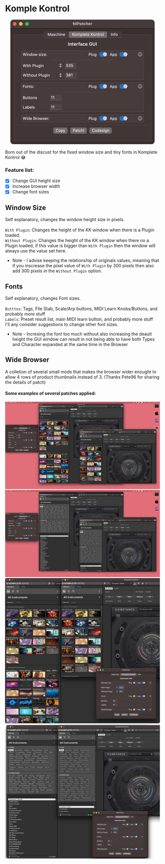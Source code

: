 # Komple Kontrol
<p align="center">
<img src="https://github.com/d1One/NIPatcher/blob/main/Images/NIPatcher_KK.png" width="470">
</p>
Born out of the discust for the fixed window size and tiny fonts in Komplete Kontrol 😂

### Feature list:
- [x] Change GUI height size<br>
- [x] Increase browser width<br>
- [x] Change font sizes<br>

## Window Size
Self explanatory, changes the window height size in pixels.<br>
<br>
`With Plugin`: Changes the height of the KK window when there is a Plugin loaded.<br>
`Without Plugin`: Changes the height of the KK window when there no a Plugin loaded, if this value is bigger than `With Plugin` then the window will always use the value set here.<br>

- Note - I advise keeping the relationship of originals values, meaning that if you inscrease the pixel value of `With Plugin` by 300 pixels then also add 300 pixels in the `Without Plugin` option.<br>

## Fonts
Self explanatory, changes Font sizes.<br>
<br>
`Butttos`: Tags, File Stab, Scale/Arp buttons, MIDI Learn Knobs/Buttons, and probably more stuff<br>
`Labels`: Preset result list, main MIDI learn button, and probably more stuff<br>
I'll any consider suggestions to change other font sizes.<br>

- Note - Incresing the font too much without also increasing the deault height the GUI window can result in not being able to have both Types and Character expanded at the same time in the Browser<br>

## Wide Browser
A colletion of several small mods that makes the browser wider enought to allow 4 rows of product thumbnails instead of 3. (Thanks Pete96 for sharing the details of patch)

#### Some examples of several patches applied:
![KK Example](https://github.com/d1One/NIPatcher/blob/main/Images/Example_01.png)
![KK Example 2](https://github.com/d1One/NIPatcher/blob/main/Images/Example_02.png)
![KK Example 3](https://github.com/d1One/NIPatcher/blob/main/Images/KK_Example%20B%201.png)
![KK Example 3](https://github.com/d1One/NIPatcher/blob/main/Images/KK_Example%20B%202.png)
